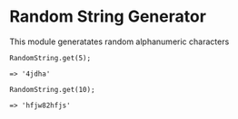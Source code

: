 # Random String Generator

This module generatates random alphanumeric characters

```
RandomString.get(5);

=> '4jdha'

RandomString.get(10);

=> 'hfjw82hfjs'
```